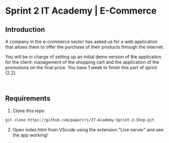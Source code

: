 # Sprint 2 IT Academy | E-Commerce

## Introduction

A company in the e-commerce sector has asked us for a web application that allows them to offer the purchase of their products through the internet.

You will be in charge of setting up an initial demo version of the application for the client: management of the shopping cart and the application of the promotions on the final price. You have 1 week to finish this part of sprint (2.2).

<br>

## Requirements


1. Clone this repo
```bash
git clone https://github.com/papercri/IT-Academy-Sprint-2-Shop.git
```

2. Open index.html from VScode using the extension "Live server" and see the app working!


